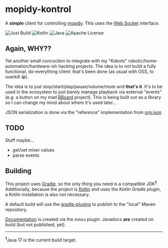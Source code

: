 # mopidy-kontrol

A **simple** client for controlling [mopidy](https://mopidy.com/). This uses the [Web Socket](https://docs.mopidy.com/en/latest/api/http/#websocket-api) interface.

![Just Build](https://github.com/EAGrahamJr/HAssK/actions/workflows/build.yaml/badge.svg) ![Kotlin](https://badgen.net/badge/Kotlin/1.9.10/purple)  ![Java](https://badgen.net/badge/Java/17/orange) ![Apache License](https://badgen.net/github/license/EAGrahamJr/HAssK)

## Again, **WHY**??

Yet another small concoction to integrate with my "Kobots" robotic/home-automation/hardware-ish hacking projects. The idea is to _not_ build a fully functional, do-everything client: that's been done (as usual with OSS, to overkill :grinning:).

The idea is to just stop/start/play/pause/volume/mute and **that's it**. It's to be used in the ecosystem to just _barely_ manage playback via external "events" (e.g. a button on my mad [BBoard](https://github.com/EAGrahamJr/kobots-buttonboard) project). This is being built out as a library so I can change my mind about where it's used later...

JSON serialization is done via the "reference" implementation from [org.json](https://github.com/stleary/JSON-java)

## TODO

Stuff maybe...

- get/set mixer values
- parse events

## Building

This project uses [Gradle](https://gradle.org), so the only thing you need is a compatible JDK<sup>**1**</sup>. Additionally, because the project is [Kotlin](https://kotlinlang.org) and uses the _Kotlin Gradle plugin_, a Kotlin installation is also not necessary.

A default build will use the [gradle-plugins](https://github.com/EAGrahamJr/gradle-scripts) to publish to the "local" Maven repository.

[Documentation](docs) is created via the `dokka` plugin: Javadocs **are** created on build (but not published, yet).

---

<sup>**1**</sup>Java 17 is the current build target.
